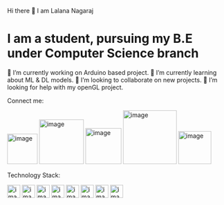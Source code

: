  Hi there 👋 I am Lalana Nagaraj
 
 <h1> I am a student, pursuing my B.E under Computer Science branch </h1>

 🔭 I’m currently working on Arduino based project.
 🌱 I’m currently learning about ML & DL models.
 👯 I’m looking to collaborate on new projects.
 🤔 I’m looking for help with my openGL project.
 
 Connect me:
 
 
<img width="70" alt="image" src="https://user-images.githubusercontent.com/103526896/175508194-d701c054-91cc-457a-8cbc-8e927818d38b.png"> <img width="103" alt="image" src="https://user-images.githubusercontent.com/103526896/175508347-93fec81b-c934-4467-a87c-5f78b18421c8.png"> <img width="83" alt="image" src="https://user-images.githubusercontent.com/103526896/175508467-75f55fa8-be68-4895-9117-4b20b5400562.png"> <img width="124" alt="image" src="https://user-images.githubusercontent.com/103526896/175508790-6bf22305-e9ba-43bc-a0fd-6a7a063a4ea2.png"> <img width="76" alt="image" src="https://user-images.githubusercontent.com/103526896/175509196-1c2c9ad9-dea8-4896-81ff-f5d1db47a766.png">
 
 
 Technology Stack:


<img width="30" alt="image" src="https://user-images.githubusercontent.com/103526896/175511142-a439512a-3e8b-4ed8-9d30-41f7fecb5157.png"> <img width="30" alt="image" src="https://user-images.githubusercontent.com/103526896/175511530-132a0746-1964-4420-b645-03b757f5b8e5.png"> <img width="30" alt="image" src="https://user-images.githubusercontent.com/103526896/175511787-0d1ba939-eda9-4014-9dcb-1c8ff8569e6f.png"> <img width="30" alt="image" src="https://user-images.githubusercontent.com/103526896/175511914-d4ec7ab5-9631-4cb8-aaa7-f141ce1d4fe4.png"> <img width="30" alt="image" src="https://user-images.githubusercontent.com/103526896/175512071-1c27dc30-beb0-42b3-874f-b0232630919d.png"> <img width="30" alt="image" src="https://user-images.githubusercontent.com/103526896/175512324-f755e2af-9f58-44c7-aa62-37dd96a3df4a.png"> <img width="30" alt="image" src="https://user-images.githubusercontent.com/103526896/175512435-a27ed7b9-c815-4aea-9ac6-95ee7972de12.png"> <img width="30" alt="image" src="https://user-images.githubusercontent.com/103526896/175512538-e5f591cc-00fb-43bb-9ec7-b65e59c681be.png">




 







 

